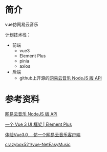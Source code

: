 # 简介

vue仿网易云音乐

计划技术栈：
- 前端
  - vue3
  - Element Plus
  - pinia
  - axios
- 后端
  - github上开源的[网易云音乐 NodeJS 版 API](https://binaryify.github.io/NeteaseCloudMusicApi/#/)

# 参考资料

[网易云音乐 NodeJS 版 API](https://binaryify.github.io/NeteaseCloudMusicApi/#/)

[一个 Vue 3 UI 框架 | Element Plus](https://element-plus.gitee.io/zh-CN/)

[体验Vue3.0,　仿一个网易云音乐客户端](https://juejin.cn/post/6917575631446704135)

[crazybox521/vue-NetEasyMusic](https://github.com/crazybox521/vue-NetEasyMusic)